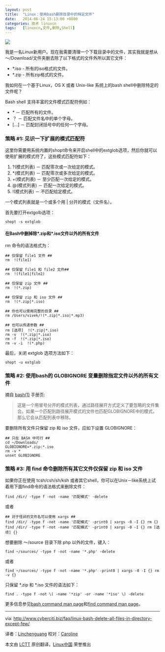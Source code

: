 ```yaml
---
layout: post
title:	"Linux：使用bash删除目录中的特定文件"
date:	2014-06-24 15:13:00 +0800 
categories:	技术 linuxcn 
tags:	[linuxcn,文件,删除,Shell]
---
```



![](/Asserts/Images//attachment/album/201406/24/151307gi7yvhtpoybdb6pk.jpg)


我是一名Linux新用户。现在我需要清理一个下载目录中的文件，其实我就是想从～/Download/文件夹删去除了以下格式的文件外所以其它文件：


* \*.iso - 所有的iso格式的文件。
* \*.zip - 所有zip格式的文件。


我如何在一个基于Linux，OS X 或者 Unix-like 系统上的bash shell中删除特定的文件呢？


Bash shell 支持丰富的文件模式匹配符例如：


* \* － 匹配所有的文件。
* ？ － 匹配文件名中的单个字母。
* [...] － 匹配封闭括号中的任何一个字母。


### 策略 #1: 见识一下扩展的模式匹配符


这里你需要用系统内置的shopt命令来开启shell中的extglob选项，然后你就可以使用扩展的模式符了，这些模式匹配符如下：


1. ?(模式列表) － 匹配零次或一次给定的模式。
2. \*(模式列表) － 匹配零次或多次给定的模式。
3. +(模式列表) － 至少匹配一次给定的模式。
4. @(模式列表) － 匹配一次给定的模式。
5. !(模式列表) － 不匹配给定模式。


一个模式列表就是一个或多个用 | 分开的模式（文件名）。


首先要打开extgolb选项：



```
shopt -s extglob

```

#### 在Bash中删掉除*.zip和*.iso文件以外的所有文件


rm 命令的语法格式为：



```
## 仅保留 file1 文件 ##
rm  !(file1)

## 仅保留 file1 和 file2 文件## 
rm  !(file1|file2)

## 仅保留 zip 文件 ##
rm  !(*.zip)

## 仅保留 zip 和 iso 文件 ##
rm  !(*.zip|*.iso)

## 你也可以使用完整的目录 ##
rm /Users/vivek/!(*.zip|*.iso|*.mp3)

## 也可以传递参数 ##
rm [选项]  !(*.zip|*.iso)
rm -v  !(*.zip|*.iso)
rm -f  !(*.zip|*.iso)
rm -v -i  !(*.php)

```

最后，关闭 extglob 选项方法如下：



```
shopt -u extglob

```

### 策略 #2: 使用bash的 GLOBIGNORE 变量删除指定文件以外的所有文件


摘自 [bash(1)](http://www.manpager.com/linux/man1/bash.1.html) 手册页:



> 
> 这是一个用冒号分开的模式列表，通过路径展开方式定义了要忽略的文件集合。如果一个匹配到路径展开模式的文件也匹配GLOBIGNORE中的模式，那么它会从匹配列表中移除。
> 
> 
> 


要删除所有文件只保留 zip 和 iso 文件，应如下设置 GLOBIGNORE：



```
## 只在 BASH 中可行 ##
cd ~/Downloads/
GLOBIGNORE=*.zip:*.iso
rm -v *
unset GLOBIGNORE

```

### 策略 #3: 用 find 命令删除所有其它文件仅保留 zip 和 iso 文件


如果你正在使用 tcsh/csh/sh/ksh 或者其它shell，你可以在Unix－like系统上试着用下面find命令的语法格式来删除文件：



```
find /dir/ -type f -not -name '匹配模式' -delete

```

或者



```
## 对于怪异的文件名可以使用 xargs ##
find /dir/ -type f -not -name '匹配模式' -print0 | xargs -0 -I {} rm {}
find /dir/ -type f -not -name '匹配模式' -print0 | xargs -0 -I {} rm [选项] {}

```

想要删除 ～/source 目录下除 php 以外的文件，键入：



```
find ~/sources/ -type f -not -name '*.php' -delete

```

或者



```
find ~/sources/ -type f -not -name '*.php' -print0 | xargs -0 -I {} rm -v {}

```

只保留 \*.zip 和 \*.iso 文件的语法如下：



```
find . -type f -not \( -name '*zip' -or -name '*iso' \) -delete

```

更多信息参见[bash command man page](http://www.manpager.com/linux/man1/bash.1.html)和[find command man page](http://www.manpager.com/linux/man1/find.1.html)。




---


via: <http://www.cyberciti.biz/faq/linux-bash-delete-all-files-in-directory-except-few/>


译者：[Linchenguang](https://github.com/Linchenguang) 校对：[Caroline](https://github.com/carolinewuyan)


本文由 [LCTT](https://github.com/LCTT/TranslateProject) 原创翻译，[Linux中国](http://linux.cn/) 荣誉推出
